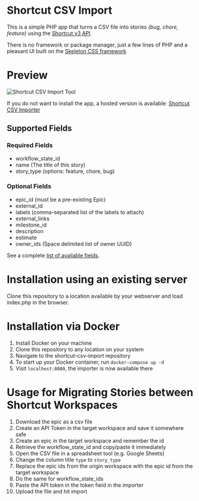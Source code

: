 # Shortcut CSV Import

This is a simple PHP app that turns a CSV file into stories *(bug, chore, feature)* using the [Shortcut v3 API](https://shortcut.com/api/rest/v3).

There is no framework or package manager, just a few lines of PHP and a pleasant UI built on the [Skeleton CSS framework](http://www.getskeleton.com)

# Preview

![Shortcut CSV Import Tool](https://raw.githubusercontent.com/marnionrails/shortcut-csv-import/main/images/preview.PNG)

If you do not want to install the app, a hosted version is available: [Shortcut CSV Importer](http://marnionrails.com/shortcut)

## Supported Fields

### Required Fields

* workflow_state_id
* name (The title of this story)
* story_type (options: feature, chore, bug)

### Optional Fields
* epic_id (must be a pre-existing Epic)
* external_id
* labels (comma-separated list of the labels to attach)
* external_links
* milestone_id
* description
* estimate
* owner_ids (Space delimited list of owner UUID)

See a complete <a href="https://shortcut.com/api/rest/v3#Stories" target="_blank">list of available fields</a>.
 
# Installation using an existing server

Clone this repository to a location available by your webserver and load index.php in the browser. 

# Installation via Docker
1. Install Docker on your machine
2. Clone this repository to any location on your system
3. Navigate to the shortcut-csv-import repository
3. To start up your Docker container, run `docker-compose up -d` 
3. Visit `localhost:8080`, the importer is now available there

# Usage for Migrating Stories between Shortcut Workspaces
1. Download the epic as a csv file
2. Create an API Token in the target workspace and save it somewhere safe
3. Create an epic in the target workspace and remember the id
4. Retrieve the workflow_state_id and copy/paste it immediately
5. Open the CSV file in a spreadsheet tool (e.g. Google Sheets)
6. Change the column title `type` to `story_type`
7. Replace the epic ids from the origin workspace with the epic id from the target workspace
8. Do the same for workflow_state_ids
9. Paste the API token in the token field in the importer
10. Upload the file and hit import
